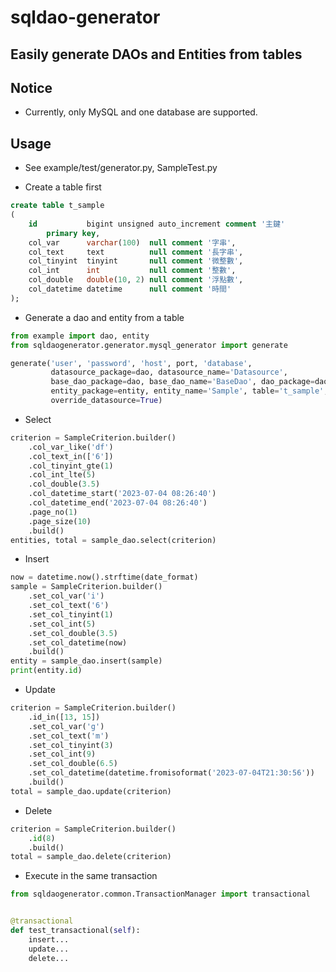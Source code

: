 # sqldao-generator

## Easily generate DAOs and Entities from tables

## Notice

- Currently, only MySQL and one database are supported.

## Usage

- See example/test/generator.py, SampleTest.py

- Create a table first
```sql
create table t_sample
(
    id           bigint unsigned auto_increment comment '主鍵'
        primary key,
    col_var      varchar(100)  null comment '字串',
    col_text     text          null comment '長字串',
    col_tinyint  tinyint       null comment '微整數',
    col_int      int           null comment '整數',
    col_double   double(10, 2) null comment '浮點數',
    col_datetime datetime      null comment '時間'
);
```

- Generate a dao and entity from a table

```python
from example import dao, entity
from sqldaogenerator.generator.mysql_generator import generate

generate('user', 'password', 'host', port, 'database',
         datasource_package=dao, datasource_name='Datasource', 
         base_dao_package=dao, base_dao_name='BaseDao', dao_package=dao, 
         entity_package=entity, entity_name='Sample', table='t_sample', 
         override_datasource=True)
```

- Select

```python
criterion = SampleCriterion.builder()
    .col_var_like('df')
    .col_text_in(['6'])
    .col_tinyint_gte(1)
    .col_int_lte(5)
    .col_double(3.5)
    .col_datetime_start('2023-07-04 08:26:40')
    .col_datetime_end('2023-07-04 08:26:40')
    .page_no(1)
    .page_size(10)
    .build()
entities, total = sample_dao.select(criterion)
```

- Insert

```python
now = datetime.now().strftime(date_format)
sample = SampleCriterion.builder()
    .set_col_var('i')
    .set_col_text('6')
    .set_col_tinyint(1)
    .set_col_int(5)
    .set_col_double(3.5)
    .set_col_datetime(now)
    .build()
entity = sample_dao.insert(sample)
print(entity.id)
```

- Update

```python
criterion = SampleCriterion.builder()
    .id_in([13, 15])
    .set_col_var('g')
    .set_col_text('m')
    .set_col_tinyint(3)
    .set_col_int(9)
    .set_col_double(6.5)
    .set_col_datetime(datetime.fromisoformat('2023-07-04T21:30:56'))
    .build()
total = sample_dao.update(criterion)
```

- Delete

```python
criterion = SampleCriterion.builder()
    .id(8)
    .build()
total = sample_dao.delete(criterion)
```

- Execute in the same transaction

```python
from sqldaogenerator.common.TransactionManager import transactional


@transactional
def test_transactional(self):
    insert...
    update...
    delete...
```
